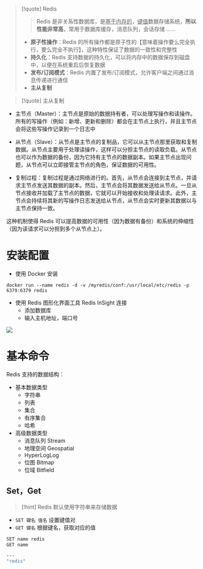 >[!quote] Redis
>>Redis 是非关系性数据库，是<u>基于内存的</u>，<u>键值</u>数据存储系统，**所以性能非常高**，常用于数据库缓存，消息队列，会话存储 ……
>
>- **原子性操作**：Redis 的所有操作都是原子性的【意味着操作要么完全执行，要么完全不执行】，这种特性保证了数据的一致性和完整性
>- **持久化**：Redis 支持数据的持久化，可以将内存中的数据保存到磁盘中，以便在系统重启后恢复数据
>- **发布/订阅模式**：Redis 内置了发布/订阅模式，允许客户端之间通过消息传递进行通信
>- **主从复制**

>[!quote] 主从复制

- 主节点（Master）：主节点是原始的数据持有者，可以处理写操作和读操作。所有的写操作（例如：新增、更新和删除）都会在主节点上执行，并且主节点会将这些写操作记录到一个日志中
    
- 从节点（Slave）：从节点是主节点的复制品，它可以从主节点那里获取和复制数据。从节点主要用于处理读操作，这样可以分担主节点的读取负载。从节点也可以作为数据的备份，因为它持有主节点的数据副本。如果主节点出现问题，从节点可以立即接管主节点的角色，保证数据的可用性。
    
- 复制过程：复制过程是通过网络进行的。首先，从节点会连接到主节点，并请求主节点发送其数据的副本。然后，主节点会将其数据发送给从节点。一旦从节点接收并加载了主节点的数据，它就可以开始接收和处理读请求。此外，主节点会持续将其新的写操作日志发送给从节点，从节点会实时更新其数据以与主节点保持一致。
    

  

这种机制使得 Redis 可以提高数据的可用性（因为数据有备份）和系统的伸缩性（因为读请求可以分担到多个从节点上）。


# 安装配置
- 使用 Docker 安装 
```
docker run --name redis -d -v /myredis/conf:/usr/local/etc/redis -p 6379:6379 redis
```

- 使用 Redis 图形化界面工具 Redis InSight 连接
	- 添加数据库
	- 输入主机地址，端口号

![](https://obsidian-1307744200.cos.ap-guangzhou.myqcloud.com/%E5%9B%BE%E7%89%87/202404180051783.png)

# 基本命令
Redis 支持的数据结构：
- 基本数据类型
	- 字符串
	- 列表
	- 集合
	- 有序集合
	- 哈希
- 高级数据类型
	- 消息队列 Stream
	- 地理空间 Geospatial
	- HyperLogLog
	- 位图 Bitmap
	- 位域 Bitfield

## Set，Get
>[!hint] Redis 默认使用字符串来存储数据

- `SET 键名 值名` 设置键值对
- `GET 键名` 根据键名，获取对应的值

```bash
SET name redis
GET name

---
"redis"
```










